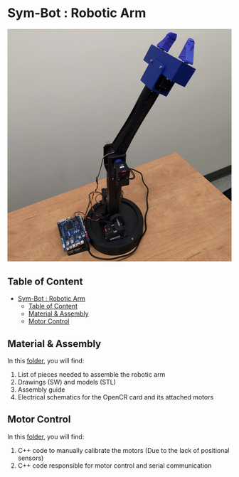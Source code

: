 # Sym-Bot : Robotic Arm

<div align="center">
    <img src="./Material%20&%20Assembly/img/Robotic%20Arm.png" alt="Sym-Bot Human's Touch" width="600"/>
</div>

## Table of Content
- [Sym-Bot : Robotic Arm](#sym-bot--robotic-arm)
  - [Table of Content](#table-of-content)
  - [Material & Assembly](#material--assembly)
  - [Motor Control](#motor-control)

## Material & Assembly
In this [folder](/Robotic%20Arm/Material%20&%20Assembly), you will find:
1. List of pieces needed to assemble the robotic arm
2. Drawings (SW) and models (STL)
3. Assembly guide
4. Electrical schematics for the OpenCR card and its attached motors

## Motor Control
In this [folder](/Robotic%20Arm/MotorControl), you will find:
1. C++ code to manually calibrate the motors (Due to the lack of positional sensors)
2. C++ code responsible for motor control and serial communication
